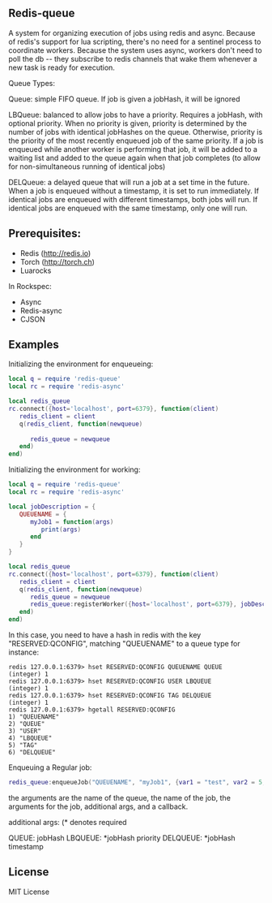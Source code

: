 Redis-queue
-------

A system for organizing execution of jobs using redis and async.  Because of redis's support for lua scripting, there's no need for a sentinel process to coordinate workers.  Because the system uses async, workers don't need to poll the db -- they subscribe to redis channels that wake them whenever a new task is ready for execution.

Queue Types:

   Queue: simple FIFO queue.  If job is given a jobHash, it will be ignored
   
   LBQueue: balanced to allow jobs to have a priority.  Requires a jobHash, with optional priority.  When no priority is given, priority is determined by the number of jobs with identical jobHashes on the queue.  Otherwise, priority is the priority of the most recently enqueued job of the same priority.  If a job is enqueued while another worker is performing that job, it will be added to a waiting list and added to the queue again when that job completes (to allow for non-simultaneous running of identical jobs)

   DELQueue: a delayed queue that will run a job at a set time in the future.  When a job is enqueued without a timestamp, it is set to run immediately.  If identical jobs are enqueued with different timestamps, both jobs will run.  If identical jobs are enqueued with the same timestamp, only one will run.

Prerequisites:
----------

* Redis (http://redis.io)
* Torch (http://torch.ch)
* Luarocks

In Rockspec:

* Async
* Redis-async
* CJSON

Examples
--------

Initializing the environment for enqueueing:

```lua
local q = require 'redis-queue'
local rc = require 'redis-async'

local redis_queue
rc.connect({host='localhost', port=6379}, function(client)
   redis_client = client
   q(redis_client, function(newqueue)
   
      redis_queue = newqueue
   end)
end)

```

Initializing the environment for working:


```lua
local q = require 'redis-queue'
local rc = require 'redis-async'

local jobDescription = {
   QUEUENAME = {
      myJob1 = function(args)
         print(args)
      end
   }
}

local redis_queue
rc.connect({host='localhost', port=6379}, function(client)
   redis_client = client
   q(redis_client, function(newqueue)
      redis_queue = newqueue
      redis_queue:registerWorker({host='localhost', port=6379}, jobDescription)
   end)
end)

```

In this case, you need to have a hash in redis with the key "RESERVED:QCONFIG", matching "QUEUENAME" to a queue type for instance:

```
redis 127.0.0.1:6379> hset RESERVED:QCONFIG QUEUENAME QUEUE
(integer) 1
redis 127.0.0.1:6379> hset RESERVED:QCONFIG USER LBQUEUE
(integer) 1
redis 127.0.0.1:6379> hset RESERVED:QCONFIG TAG DELQUEUE
(integer) 1
redis 127.0.0.1:6379> hgetall RESERVED:QCONFIG
1) "QUEUENAME"
2) "QUEUE"
3) "USER"
4) "LBQUEUE"
5) "TAG"
6) "DELQUEUE"
```

Enqueuing a Regular job:
```lua
redis_queue:enqueueJob("QUEUENAME", "myJob1", {var1 = "test", var2 = 5, var3 = "another variable}, {jobHash = "test"}, callback)

```

the arguments are the name of the queue, the name of the job, the arguments for the job, additional args, and a callback.

additional args:
(* denotes required

QUEUE:  jobHash
LBQUEUE: *jobHash priority
DELQUEUE: *jobHash timestamp


License
-------

MIT License

